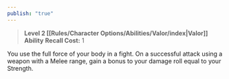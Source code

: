 ```yaml
---
publish: "true"
---
```

> **Level 2 [[Rules/Character Options/Abilities/Valor/index|Valor]] Ability**
> **Recall Cost:** 1

You use the full force of your body in a fight. On a successful attack using a weapon with a Melee range, gain a bonus to your damage roll equal to your Strength.
